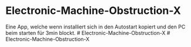 # Electronic-Machine-Obstruction-X
Eine App, welche wenn installiert sich in den Autostart kopiert und den PC beim starten für 3min blockt.
#   E l e c t r o n i c - M a c h i n e - O b s t r u c t i o n - X  
 #   E l e c t r o n i c - M a c h i n e - O b s t r u c t i o n - X  
 